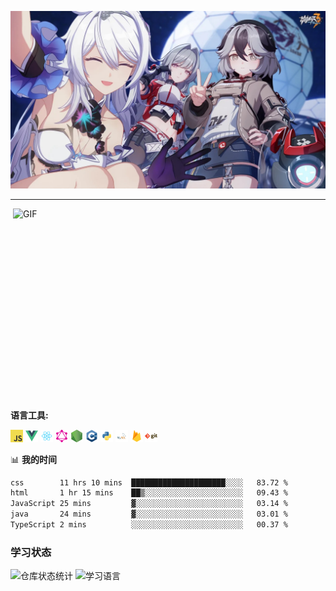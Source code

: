 ![666](./img/bh3.jpg)

---
  <img align="right" alt="GIF" src="https://raw.githubusercontent.com/abhisheknaiidu/abhisheknaiidu/master/code.gif" width="500" height="320" />
  

**语言工具:**  

<code><img height="20" src="https://raw.githubusercontent.com/github/explore/80688e429a7d4ef2fca1e82350fe8e3517d3494d/topics/javascript/javascript.png"></code>
<code><img height="20" src="https://raw.githubusercontent.com/github/explore/80688e429a7d4ef2fca1e82350fe8e3517d3494d/topics/vue/vue.png"></code>
<code><img height="20" src="https://raw.githubusercontent.com/github/explore/80688e429a7d4ef2fca1e82350fe8e3517d3494d/topics/react/react.png"></code>
<code><img height="20" src="https://raw.githubusercontent.com/github/explore/5c058a388828bb5fde0bcafd4bc867b5bb3f26f3/topics/graphql/graphql.png"></code>
<code><img height="20" src="https://raw.githubusercontent.com/github/explore/80688e429a7d4ef2fca1e82350fe8e3517d3494d/topics/nodejs/nodejs.png"></code>
<code><img height="20" src="https://raw.githubusercontent.com/github/explore/80688e429a7d4ef2fca1e82350fe8e3517d3494d/topics/cpp/cpp.png"></code>
<code><img height="20" src="https://raw.githubusercontent.com/github/explore/80688e429a7d4ef2fca1e82350fe8e3517d3494d/topics/python/python.png"></code>
<code><img height="20" src="https://raw.githubusercontent.com/github/explore/80688e429a7d4ef2fca1e82350fe8e3517d3494d/topics/mysql/mysql.png"></code>
<code><img height="20" src="https://raw.githubusercontent.com/github/explore/80688e429a7d4ef2fca1e82350fe8e3517d3494d/topics/firebase/firebase.png"></code>
<code><img height="20" src="https://raw.githubusercontent.com/github/explore/80688e429a7d4ef2fca1e82350fe8e3517d3494d/topics/git/git.png"></code>

📊 **我的时间**
<!--我的时间-->

```txt
css        11 hrs 10 mins  █████████████████████░░░░   83.72 %
html       1 hr 15 mins    ██▒░░░░░░░░░░░░░░░░░░░░░░   09.43 %
JavaScript 25 mins         ▓░░░░░░░░░░░░░░░░░░░░░░░░   03.14 %
java       24 mins         ▓░░░░░░░░░░░░░░░░░░░░░░░░   03.01 %
TypeScript 2 mins          ░░░░░░░░░░░░░░░░░░░░░░░░░   00.37 %
```

### 学习状态
![仓库状态统计](https://github-readme-stats.vercel.app/api?username=li0802&show_icons=true&theme=transparent)
![学习语言](https://github-readme-stats.vercel.app/api/top-langs/?username=li0802&layout=compact&theme=tokyonight)
